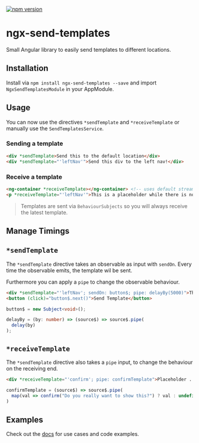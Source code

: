 [![npm version](https://badge.fury.io/js/ngx-send-templates.svg)](https://badge.fury.io/js/ngx-send-templates) 

# ngx-send-templates

Small Angular library to easily send templates to different locations.

## Installation

Install via `npm install ngx-send-templates --save` and import `NgxSendTemplatesModule` in your AppModule.

## Usage

You can now use the directives `*sendTemplate` and `*receiveTemplate` or manually use the `SendTemplatesService`.

### Sending a template

```html
<div *sendTemplate>Send this to the default location</div>
<div *sendTemplate="'leftNav'">Send this div to the left nav!</div>
```

### Receive a template

```html
<ng-container *receiveTemplate></ng-container> <!-- uses default stream -->
<p *receiveTemplate="'leftNav'">This is a placeholder while there is no template!</p>
```

> Templates are sent via `BehaviourSubjects` so you will always receive the latest template.

## Manage Timings

## `*sendTemplate`

The `*sendTemplate` directive takes an observable as input with `sendOn`. Every time the observable emits, the template wil be sent.

Furthermore you can apply a `pipe` to change the observable behaviour.

```html
<div *sendTemplate="'leftNav'; sendOn: button$; pipe: delayBy(5000)">This will be sent 5s after the button was clicked.</div>
<button (click)="button$.next()">Send Template</button>
```

```typescript
button$ = new Subject<void>();

delayBy = (by: number) => (source$) => source$.pipe(
  delay(by)
);
```

## `*receiveTemplate`

The `*sendTemplate` directive also takes a `pipe` input, to change the behaviour on the receiving end.

```html
<div *receiveTemplate="'confirm'; pipe: confirmTemplate">Placeholder ...</div>
```

```typescript
confirmTemplate = (source$) => source$.pipe(
  map(val => confirm("Do you really want to show this?") ? val : undefined)
)
```

## Examples

Check out the [docs](https://https://janmalch.github.io/ngx-send-templates/) for use cases and code examples.
